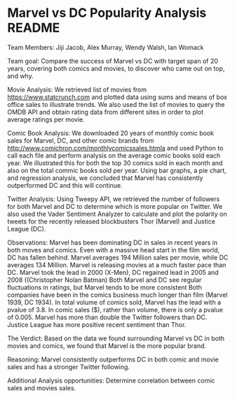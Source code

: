 # Marvel vs DC Popularity Analysis README

Team Members: Jiji Jacob, Alex Murray, Wendy Walsh, Ian Womack

Team goal: Compare the success of Marvel vs DC with target span of 20 years, covering both comics and movies, to discover who came out on top, and why. 

Movie Analysis:
We retrieved list of movies from https://www.statcrunch.com and plotted data using sums and means of box office sales to illustrate trends.  We also used the list of movies to query the OMDB API and obtain rating data from different sites in order to plot average ratings per movie.

Comic Book Analysis:
We downloaded 20 years of monthly comic book sales for Marvel, DC, and other comic brands from http://www.comichron.com/monthlycomicssales.htmla and used Python to call each file and perform analysis on the average comic books sold each year.  We illustrated this for both the top 30 comics sold in each month and also on the total commic books sold per year.  Using bar graphs, a pie chart, and regression analysis, we concluded that Marvel has consistently outperformed DC and this will continue.

Twitter Analysis:
Using Tweepy API, we retrieved the number of followers for both Marvel and DC to determine which is more popular on Twitter.  We also used the Vader Sentiment Analyzer to calculate and plot the polarity on  tweets for the recently released blockbusters Thor (Marvel) and Justice League (DC).

Observations:
Marvel has been dominating DC in sales in recent years in both moves and comics.
Even with a massive head start in the film world, DC has fallen behind.
Marvel averages 194 Million sales per movie, while DC averages 134 Million.
Marvel is releasing movies at a much faster pace than DC.
Marvel took the lead in 2000 (X-Men), DC regained lead in 2005 and 2008 ((Christopher Nolan Batman) 
Both Marvel and DC see regular fluctuations in ratings, but Marvel tends to be more consistent
Both companies have been in the comics business much longer than film (Marvel 1939, DC 1934).
In total volume of comics sold, Marvel has the lead with a pvalue of 3.8. 
In comic sales ($), rather than volume, there is only a pvalue of 0.005.
Marvel has more than double the Twitter followers than DC.
Justice League has more positive recent sentiment than Thor.


The Verdict:
Based on the data we found surrounding Marvel vs DC in both movies and comics, we found that Marvel is the more popular brand.

Reasoning:
Marvel consistently outperforms DC in both comic and movie sales and has a stronger Twitter following.

Additional Analysis opportunities:
Determine correlation between comic sales and movies sales.  


